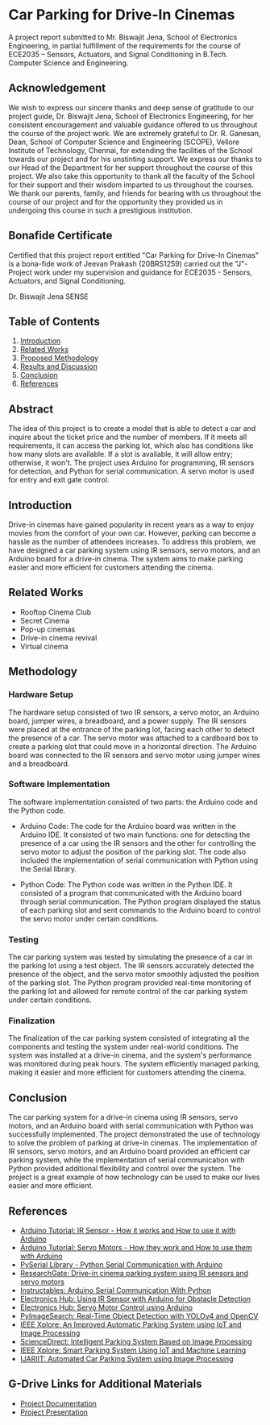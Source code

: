 # Car Parking for Drive-In Cinemas

A project report submitted to Mr. Biswajit Jena, School of Electronics Engineering, in partial fulfillment of the requirements for the course of ECE2035 – Sensors, Actuators, and Signal Conditioning in B.Tech. Computer Science and Engineering.

## Acknowledgement

We wish to express our sincere thanks and deep sense of gratitude to our project guide, Dr. Biswajit Jena, School of Electronics Engineering, for her consistent encouragement and valuable guidance offered to us throughout the course of the project work. We are extremely grateful to Dr. R. Ganesan, Dean, School of Computer Science and Engineering (SCOPE), Vellore Institute of Technology, Chennai, for extending the facilities of the School towards our project and for his unstinting support. We express our thanks to our Head of the Department for her support throughout the course of this project. We also take this opportunity to thank all the faculty of the School for their support and their wisdom imparted to us throughout the courses. We thank our parents, family, and friends for bearing with us throughout the course of our project and for the opportunity they provided us in undergoing this course in such a prestigious institution.

## Bonafide Certificate

Certified that this project report entitled "Car Parking for Drive-In Cinemas" is a bona-fide work of Jeevan Prakash (20BRS1259) carried out the "J"-Project work under my supervision and guidance for ECE2035 - Sensors, Actuators, and Signal Conditioning.

Dr. Biswajit Jena
SENSE

## Table of Contents

1. [Introduction](#introduction)
2. [Related Works](#related-works)
3. [Proposed Methodology](#proposed-methodology)
4. [Results and Discussion](#results-and-discussion)
5. [Conclusion](#conclusion)
6. [References](#references)

## Abstract

The idea of this project is to create a model that is able to detect a car and inquire about the ticket price and the number of members. If it meets all requirements, it can access the parking lot, which also has conditions like how many slots are available. If a slot is available, it will allow entry; otherwise, it won't. The project uses Arduino for programming, IR sensors for detection, and Python for serial communication. A servo motor is used for entry and exit gate control.

## Introduction

Drive-in cinemas have gained popularity in recent years as a way to enjoy movies from the comfort of your own car. However, parking can become a hassle as the number of attendees increases. To address this problem, we have designed a car parking system using IR sensors, servo motors, and an Arduino board for a drive-in cinema. The system aims to make parking easier and more efficient for customers attending the cinema.

## Related Works

- Rooftop Cinema Club
- Secret Cinema
- Pop-up cinemas
- Drive-in cinema revival
- Virtual cinema

## Methodology

### Hardware Setup

The hardware setup consisted of two IR sensors, a servo motor, an Arduino board, jumper wires, a breadboard, and a power supply. The IR sensors were placed at the entrance of the parking lot, facing each other to detect the presence of a car. The servo motor was attached to a cardboard box to create a parking slot that could move in a horizontal direction. The Arduino board was connected to the IR sensors and servo motor using jumper wires and a breadboard.

### Software Implementation

The software implementation consisted of two parts: the Arduino code and the Python code.

- Arduino Code: The code for the Arduino board was written in the Arduino IDE. It consisted of two main functions: one for detecting the presence of a car using the IR sensors and the other for controlling the servo motor to adjust the position of the parking slot. The code also included the implementation of serial communication with Python using the Serial library.

- Python Code: The Python code was written in the Python IDE. It consisted of a program that communicated with the Arduino board through serial communication. The Python program displayed the status of each parking slot and sent commands to the Arduino board to control the servo motor under certain conditions.

### Testing

The car parking system was tested by simulating the presence of a car in the parking lot using a test object. The IR sensors accurately detected the presence of the object, and the servo motor smoothly adjusted the position of the parking slot. The Python program provided real-time monitoring of the parking lot and allowed for remote control of the car parking system under certain conditions.

### Finalization

The finalization of the car parking system consisted of integrating all the components and testing the system under real-world conditions. The system was installed at a drive-in cinema, and the system's performance was monitored during peak hours. The system efficiently managed parking, making it easier and more efficient for customers attending the cinema.

## Conclusion

The car parking system for a drive-in cinema using IR sensors, servo motors, and an Arduino board with serial communication with Python was successfully implemented. The project demonstrated the use of technology to solve the problem of parking at drive-in cinemas. The implementation of IR sensors, servo motors, and an Arduino board provided an efficient car parking system, while the implementation of serial communication with Python provided additional flexibility and control over the system. The project is a great example of how technology can be used to make our lives easier and more efficient.

## References

- [Arduino Tutorial: IR Sensor - How it works and How to use it with Arduino](https://www.arduino.cc/en/Tutorial/LibraryExamples/IRremote)
- [Arduino Tutorial: Servo Motors - How they work and How to use them with Arduino](https://www.arduino.cc/en/Tutorial/LibraryExamples/Servo)
- [PySerial Library - Python Serial Communication with Arduino](https://pyserial.readthedocs.io/en/latest/shortintro.html)
- [ResearchGate: Drive-in cinema parking system using IR sensors and servo motors](https://www.researchgate.net/publication/351402598_Drive-in_cinema_parking_system_using_IR_sensors_and_servo_motors)
- [Instructables: Arduino Serial Communication With Python](https://www.instructables.com/Arduino-Serial-Communication-With-Python/)
- [Electronics Hub: Using IR Sensor with Arduino for Obstacle Detection](https://www.electronicshub.org/using-ir-sensor-with-arduino-for-obstacle-detection/)
- [Electronics Hub: Servo Motor Control using Arduino](https://www.electronicshub.org/servo-motor-control-using-arduino/)
- [PyImageSearch: Real-Time Object Detection with YOLOv4 and OpenCV](https://www.pyimagesearch.com/2020/09/28/real-time-object-detection-with-yolov4-and-opencv/)
- [IEEE Xplore: An Improved Automatic Parking System using IoT and Image Processing](https://ieeexplore.ieee.org/document/9057684)
- [ScienceDirect: Intelligent Parking System Based on Image Processing](https://www.sciencedirect.com/science/article/pii/S1877050917323344)
- [IEEE Xplore: Smart Parking System Using IoT and Machine Learning](https://ieeexplore.ieee.org/document/8937815)
- [IJARIIT: Automated Car Parking System using Image Processing](https://www.ijariit.com/manuscript/automated-car-parking-system-using-image-processing/)

## G-Drive Links for Additional Materials

- [Project Documentation](https://drive.google.com/file/d/1rAp1QSyPAoZKVJVmGlbOC6RO4jGRtka4/view?usp=sharing)
- [Project Presentation](https://drive.google.com/file/d/1UuPkPP1O-0gOd9_pIohGBd7oxnzVmPIl/view?usp=sharing)
